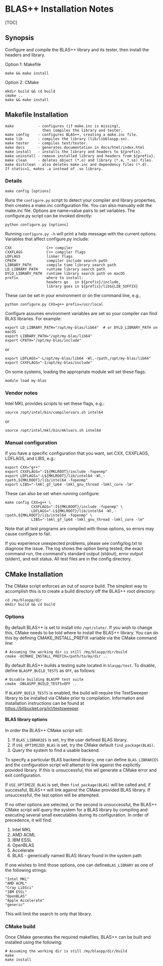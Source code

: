 BLAS++ Installation Notes
================================================================================

[TOC]

Synopsis
--------------------------------------------------------------------------------

Configure and compile the BLAS++ library and its tester,
then install the headers and library.

Option 1: Makefile

    make && make install

Option 2: CMake

    mkdir build && cd build
    cmake ..
    make && make install

Makefile Installation
--------------------------------------------------------------------------------

    make           - configures (if make.inc is missing),
                     then compiles the library and tester.
    make config    - configures BLAS++, creating a make.inc file.
    make lib       - compiles the library (lib/libblaspp.so).
    make tester    - compiles test/tester.
    make docs      - generates documentation in docs/html/index.html
    make install   - installs the library and headers to ${prefix}.
    make uninstall - remove installed library and headers from ${prefix}.
    make clean     - deletes object (*.o) and library (*.a, *.so) files.
    make distclean - also deletes make.inc and dependency files (*.d).
    If static=1, makes .a instead of .so library.


### Details

    make config [options]

Runs the `configure.py` script to detect your compiler and library properties,
then creates a make.inc configuration file. You can also manually edit the
make.inc file. Options are name=value pairs to set variables. The configure.py
script can be invoked directly:

    python configure.py [options]

Running `configure.py -h` will print a help message with the current options.
Variables that affect configure.py include:

    CXX                C++ compiler
    CXXFLAGS           C++ compiler flags
    LDFLAGS            linker flags
    CPATH              compiler include search path
    LIBRARY_PATH       compile time library search path
    LD_LIBRARY_PATH    runtime library search path
    DYLD_LIBRARY_PATH  runtime library search path on macOS
    prefix             where to install:
                       headers go   in ${prefix}/include,
                       library goes in ${prefix}/lib${LIB_SUFFIX}

These can be set in your environment or on the command line, e.g.,

    python configure.py CXX=g++ prefix=/usr/local

Configure assumes environment variables are set so your compiler can find BLAS
libraries. For example:

    export LD_LIBRARY_PATH="/opt/my-blas/lib64"  # or DYLD_LIBRARY_PATH on macOS
    export LIBRARY_PATH="/opt/my-blas/lib64"
    export CPATH="/opt/my-blas/include"

or

    export LDFLAGS="-L/opt/my-blas/lib64 -Wl,-rpath,/opt/my-blas/lib64"
    export CXXFLAGS="-I/opt/my-blas/include"

On some systems, loading the appropriate module will set these flags:

    module load my-blas


### Vendor notes

Intel MKL provides scripts to set these flags, e.g.:

    source /opt/intel/bin/compilervars.sh intel64

or

    source /opt/intel/mkl/bin/mklvars.sh intel64


### Manual configuration

If you have a specific configuration that you want, set CXX, CXXFLAGS, LDFLAGS,
and LIBS, e.g.:

    export CXX="g++"
    export CXXFLAGS="-I${MKLROOT}/include -fopenmp"
    export LDFLAGS="-L${MKLROOT}/lib/intel64 -Wl,-rpath,${MKLROOT}/lib/intel64 -fopenmp"
    export LIBS="-lmkl_gf_lp64 -lmkl_gnu_thread -lmkl_core -lm"

These can also be set when running configure:

    make config CXX=g++ \
                CXXFLAGS="-I${MKLROOT}/include -fopenmp" \
                LDFLAGS="-L${MKLROOT}/lib/intel64 -Wl,-rpath,${MKLROOT}/lib/intel64 -fopenmp" \
                LIBS="-lmkl_gf_lp64 -lmkl_gnu_thread -lmkl_core -lm"

Note that all test programs are compiled with those options, so errors may cause
configure to fail.

If you experience unexpected problems, please see config/log.txt to diagnose the
issue. The log shows the option being tested, the exact command run, the
command's standard output (stdout), error output (stderr), and exit status. All
test files are in the config directory.

CMake Installation
--------------------------------------------------------------------------------

The CMake script enforces an out of source build. The simplest way to accomplish
this is to create a build directory off the BLAS++ root directory:

    cd /my/blaspp/dir
    mkdir build && cd build

### Options

By default BLAS++ is set to install into `/opt/slate/`. If you wish to
change this, CMake needs to be told where to install the BLAS++ library.
You can do this by defining CMAKE_INSTALL_PREFIX variable via the CMake
command line:

    # Assuming the working dir is still /my/blaspp/dir/build
    cmake -DCMAKE_INSTALL_PREFIX=/path/to/my/dir ..
    
By default BLAS++ builds a testing suite located in `blaspp/test`.  To disable,
define `BLASPP_BUILD_TESTS` as `OFF`, as follows:

    # Disable building BLASPP test suite
    cmake -DBLASPP_BUILD_TESTS=OFF ..

If `BLASPP_BUILD_TESTS` is enabled, the build will require the TestSweeper
library to be installed via CMake prior to compilation.  Information and 
installation instructions can be found at https://bitbucket.org/icl/testsweeper.

#### BLAS library options

In order the BLAS++ CMake script will:
 1. If `BLAS_LIBRARIES` is set, try the user defined BLAS library.
 2. If `USE_OPTIMIZED_BLAS` is set, try the CMake default `find_package(BLAS)`.
 3. Query the system to find a usable backend.

To specify a particular BLAS backend library, one can define `BLAS_LIBRARIES`
and the configuration script will attempt to link against the explicitly 
provided library.  If this is unsuccessful, this wil generate a CMake error
and exit configuration.

If `USE_OPTIMIZE_BLAS` is set, then `find_package(BLAS)` will be called and, 
if successful, BLAS++ will link against the CMake provided BLAS library.  If
unsuccessful, the last option will be attempted. 

If no other options are selected, or the second is unsuccessful, the BLAS++
CMake script will query the system for a BLAS library by compiling and 
executing several small executables during its configuration.  In order of
precedence, it will find:
 1. Intel MKL
 2. AMD ACML
 3. IBM ESSL
 4. OpenBLAS
 5. Accelerate
 6. BLAS - generically named BLAS library found in the system path
 
If one wishes to limit those options, one can define`BLAS_LIBRARY` as
one of the following strings:

    "Intel MKL"
    "AMD ACML"
    "Cray LibSci"
    "IBM ESSL"
    "OpenBLAS"
    "Apple Accelerate"
    "generic"

This will limit the search to only that library.

### CMake build
Once CMake generates the required makefiles, BLAS++ can be built
and installed using the following:

    # Assuming the working dir is still /my/blaspp/dir/build
    make
    make install

